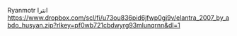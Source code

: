 Ryanmotr
انترا
https://www.dropbox.com/scl/fi/u73ou836pid6jfwp0gj9v/elantra_2007_by_abdo_husyan.zip?rlkey=pf0wb721cbdwyrg93mlunqrnn&dl=1
